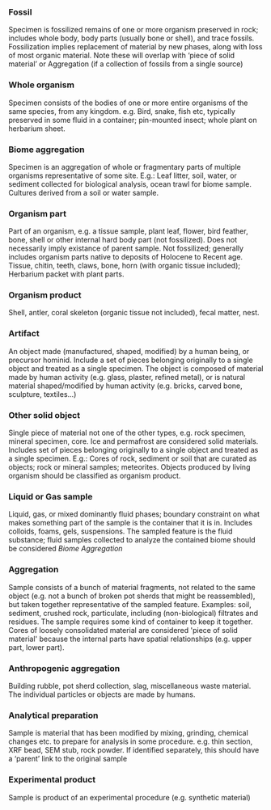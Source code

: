 ### Fossil
Specimen is fossilized remains of one or more organism preserved in rock; includes whole body, body parts (usually bone or shell), and trace fossils. Fossilization implies replacement of material by new phases, along with loss of most organic material. Note these will overlap with ‘piece of solid material’ or Aggregation (if a collection of fossils from a single source)

### Whole organism
Specimen consists of the bodies of one or more entire organisms of the same species, from any kingdom. e.g. Bird, snake, fish etc, typically preserved in some fluid in a container; pin-mounted insect; whole plant on herbarium sheet. 

### Biome aggregation
Specimen is an aggregation of whole or fragmentary parts of multiple organisms representative of some site. E.g.: Leaf litter, soil, water, or sediment collected for biological analysis, ocean trawl for biome sample.  Cultures derived from a soil or water sample. 

### Organism part
Part of an organism, e.g. a tissue sample, plant leaf, flower, bird feather, bone, shell or other internal hard body part (not fossilized).  Does not necessarily imply existance of parent sample. Not fossilized; generally includes organism parts native to deposits of Holocene to Recent age. Tissue, chitin, teeth, claws, bone, horn (with organic tissue included); Herbarium packet with plant parts.

### Organism product
Shell, antler, coral skeleton (organic tissue not included), fecal matter, nest. 

### Artifact
An object made (manufactured, shaped, modified) by a human being, or precursor hominid. Include a set of pieces belonging originally to a single object and treated as a single specimen. The object is composed of material made by human activity (e.g. glass, plaster, refined metal), or is natural material shaped/modified by human activity (e.g. bricks, carved bone, sculpture, textiles…)

### Other solid object
Single piece of material not one of the other types, e.g. rock specimen, mineral specimen, core. Ice and permafrost are considered solid materials. Includes set of pieces belonging originally to a single object and treated as a single specimen. E.g.: Cores of rock, sediment or soil that are curated as objects; rock or mineral samples; meteorites. Objects produced by living organism should be classified as organism product.

### Liquid or Gas sample
Liquid, gas, or mixed dominantly fluid phases; boundary constraint on what makes something part of the sample is the container that it is in.  Includes colloids, foams, gels, suspensions. The sampled feature is the fluid substance; fluid samples collected to analyze the contained biome should be considered *Biome Aggregation*

### Aggregation
Sample consists of a bunch of material fragments, not related to the same object (e.g. not a bunch of broken pot sherds that might be reassembled), but taken together representative of the sampled feature. Examples: soil, sediment, crushed rock,  particulate, including (non-biological) filtrates and residues. The sample requires some kind of container to keep it together. Cores of loosely consolidated material are considered 'piece of solid material' because the internal parts have spatial relationships (e.g. upper part, lower part).

### Anthropogenic aggregation
Building rubble, pot sherd collection, slag, miscellaneous waste material. The individual particles or objects are made by humans.

### Analytical preparation
Sample is material that has been modified by mixing, grinding, chemical changes etc. to prepare for analysis in some procedure. e.g. thin section, XRF bead, SEM stub, rock powder. If identified separately, this should have a ‘parent’ link to the original sample

### Experimental product
Sample is product of an experimental procedure (e.g. synthetic material) 

